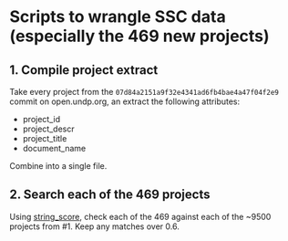 # Scripts to wrangle SSC data (especially the 469 new projects)

## 1. Compile project extract

Take every project from the `07d84a2151a9f32e4341ad6fb4bae4a47f04f2e9` commit on open.undp.org, an extract the following attributes: 
  - project_id
  - project_descr
  - project_title
  - document_name

Combine into a single file.

## 2. Search each of the 469 projects

Using [string_score](https://github.com/joshaven/string_score), check each of the 469 against each of the ~9500 projects from #1. Keep any matches over 0.6.



